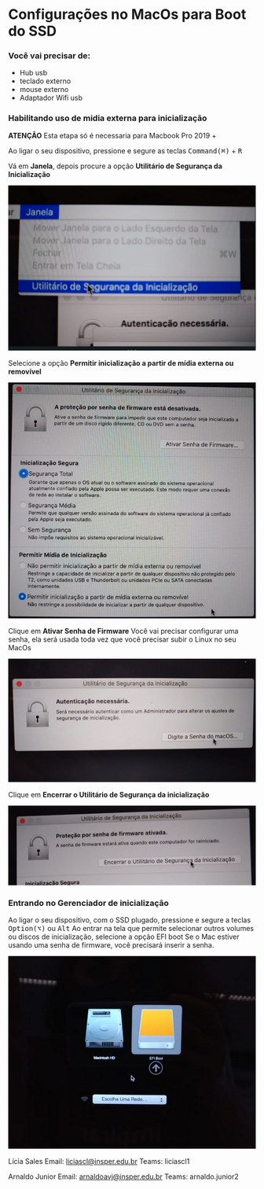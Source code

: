 # Configurações no MacOs para Boot do SSD 

### Você vai precisar de:

- Hub usb
- teclado externo
- mouse externo
- Adaptador Wifi usb


### Habilitando uso de midia externa para inicialização

**ATENÇÃO**
Esta etapa só é necessaria para Macbook Pro 2019 +

Ao ligar o seu dispositivo, pressione e segure as teclas <kbd>Command(⌘)</kbd> + <kbd>R</kbd>

Vá em **Janela**, depois procure a opção **Utilitário de Segurança da Inicialização**

![](img/util.png)

Selecione a opção **Permitir inicialização a partir de mídia externa ou removível**

![](img/permitindo.png)


Clique em **Ativar Senha de Firmware** Você vai precisar configurar uma senha, ela será usada toda vez que você precisar subir o Linux no seu MacOs

![](img/senha.png)

Clique em **Encerrar o Utilitário de Segurança da inicialização** 

![](img/encerrar.png)

### Entrando no Gerenciador de inicialização

Ao ligar o seu dispositivo, com o SSD plugado, pressione e segure a teclas  <kbd>Option(⌥)</kbd> ou <kbd>Alt</kbd>
Ao entrar na tela que permite selecionar outros volumes ou discos de inicialização, selecione a opção EFI boot 
Se o Mac estiver usando uma senha de firmware, você precisará inserir a senha.


![](img/disco.png)




Lícia Sales
Email: liciascl@insper.edu.br
Teams: liciascl1

Arnaldo Junior
Email: arnaldoavj@insper.edu.br
Teams: arnaldo.junior2



